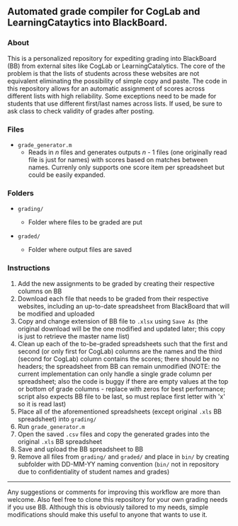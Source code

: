 ## Automated grade compiler for CogLab and LearningCataytics into BlackBoard. 

### About

This is a personalized repository for expediting grading into BlackBoard (BB) from external sites like CogLab or LearningCatalytics. The core of the problem is that the lists of students across these websites are not equivalent eliminating the possibility of simple copy and paste. The code in this repository allows for an automatic assignment of scores across different lists with high reliability. Some exceptions need to be made for students that use different first/last names across lists. If used, be sure to ask class to check validity of grades after posting. 

### Files

- `grade_generator.m`
	- Reads in *n* files and generates outputs *n* - 1 files (one originally read file is just for names) with scores based on matches between names. Currenly only supports one score item per spreadsheet but could be easily expanded. 

### Folders

- `grading/`
	- Folder where files to be graded are put

- `graded/`
	- Folder where output files are saved


### Instructions

1. Add the new assignments to be graded by creating their respective columns on BB
2. Download each file that needs to be graded from their respective websites, including an up-to-date spreadsheet from BlackBoard that will be modified and uploaded
3. Copy and change extension of BB file to `.xlsx` using `Save As` (the original download will be the one modified and updated later; this copy is just to retrieve the master name list)
4. Clean up each of the to-be-graded spreadsheets such that the first and second (or only first for CogLab) columns are the names and the third (second for CogLab) column contains the scores; there should be no headers; the spreadsheet from BB can remain unmodified (NOTE: the current implementation can only handle a single grade column per spreadsheet; also the code is buggy if there are empty values at the top or bottom of grade columns - replace with zeros for best performance; script also expects BB file to be last, so must replace first letter with 'x' so it is read last)
5. Place all of the aforementioned spreadsheets (except original `.xls` BB spreadsheet) into `grading/`
6. Run `grade_generator.m`
7. Open the saved `.csv` files and copy the generated grades into the original `.xls` BB spreadsheet
8. Save and upload the BB spreadsheet to BB
9. Remove all files from `grading/` and `graded/` and place in `bin/` by creating subfolder with DD-MM-YY naming convention (`bin/` not in repository due to confidentiality of student names and grades)

___

Any suggestions or comments for improving this workflow are more than welcome. Also feel free to clone this repository for your own grading needs if you use BB. Although this is obviously tailored to my needs, simple modifications should make this useful to anyone that wants to use it. 